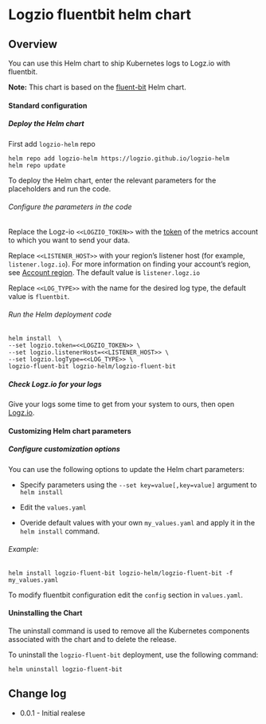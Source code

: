 
# Logzio fluentbit helm chart

##  Overview

You can use this Helm chart to ship Kubernetes logs to Logz.io with fluentbit.


**Note:** This chart is based on the [fluent-bit](https://github.com/fluent/helm-charts/tree/main/charts/fluent-bit) Helm chart. 
#### Standard configuration

##### Deploy the Helm chart
First add `logzio-helm` repo
```shell
helm repo add logzio-helm https://logzio.github.io/logzio-helm
helm repo update
```

To deploy the Helm chart, enter the relevant parameters for the placeholders and run the code. 

###### Configure the parameters in the code

Replace the Logz-io `<<LOGZIO_TOKEN>>` with the [token](https://app.logz.io/#/dashboard/settings/manage-tokens/data-shipping) of the metrics account to which you want to send your data.


Replace `<<LISTENER_HOST>>` with your region’s listener host (for example, `listener.logz.io`). For more information on finding your account’s region, see [Account region](https://docs.logz.io/user-guide/accounts/account-region.html). The default value is `listener.logz.io`

Replace `<<LOG_TYPE>>` with the name for the desired log type, the default value is `fluentbit`.

###### Run the Helm deployment code

```
helm install  \
--set logzio.token=<<LOGZIO_TOKEN>> \
--set logzio.listenerHost=<<LISTENER_HOST>> \
--set logzio.logType=<<LOG_TYPE>> \
logzio-fluent-bit logzio-helm/logzio-fluent-bit
```

##### Check Logz.io for your logs

Give your logs some time to get from your system to ours, then open [Logz.io](https://app.logz.io/).


####  Customizing Helm chart parameters


##### Configure customization options

You can use the following options to update the Helm chart parameters: 

* Specify parameters using the `--set key=value[,key=value]` argument to `helm install`

* Edit the `values.yaml`

* Overide default values with your own `my_values.yaml` and apply it in the `helm install` command. 

###### Example:

```
helm install logzio-fluent-bit logzio-helm/logzio-fluent-bit -f my_values.yaml 
```

To modify fluentbit configuration edit the `config` section in `values.yaml`.
#### Uninstalling the Chart

The uninstall command is used to remove all the Kubernetes components associated with the chart and to delete the release.  

To uninstall the `logzio-fluent-bit` deployment, use the following command:

```shell
helm uninstall logzio-fluent-bit
```


## Change log

* 0.0.1 - Initial realese
